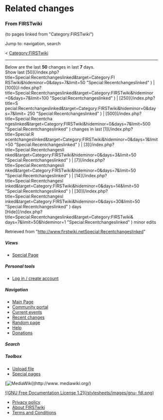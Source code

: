 # Related changes

### From FIRSTwiki

(to pages linked from "Category:FIRSTwiki")

Jump to: navigation, search

&lt; [Category:FIRSTwiki](/index.php?title=Category:FIRSTwiki&redirect=no
"Category:FIRSTwiki" )  

* * *

Below are the last **50** changes in last **7** days.  
Show last [50](/index.php?title=Special:Recentchangeslinked&target=Category:FI
RSTwiki&hideminor=0&days=7&limit=50 "Special:Recentchangeslinked" ) | [100](/i
ndex.php?title=Special:Recentchangeslinked&target=Category:FIRSTwiki&hideminor
=0&days=7&limit=100 "Special:Recentchangeslinked" ) | [250](/index.php?title=S
pecial:Recentchangeslinked&target=Category:FIRSTwiki&hideminor=0&days=7&limit=
250 "Special:Recentchangeslinked" ) | [500](/index.php?title=Special:Recentcha
ngeslinked&target=Category:FIRSTwiki&hideminor=0&days=7&limit=500
"Special:Recentchangeslinked" ) changes in last [1](/index.php?title=Special:R
ecentchangeslinked&target=Category:FIRSTwiki&hideminor=0&days=1&limit=50
"Special:Recentchangeslinked" ) | [3](/index.php?title=Special:Recentchangesli
nked&target=Category:FIRSTwiki&hideminor=0&days=3&limit=50
"Special:Recentchangeslinked" ) | [7](/index.php?title=Special:Recentchangesli
nked&target=Category:FIRSTwiki&hideminor=0&days=7&limit=50
"Special:Recentchangeslinked" ) | [14](/index.php?title=Special:Recentchangesl
inked&target=Category:FIRSTwiki&hideminor=0&days=14&limit=50
"Special:Recentchangeslinked" ) | [30](/index.php?title=Special:Recentchangesl
inked&target=Category:FIRSTwiki&hideminor=0&days=30&limit=50
"Special:Recentchangeslinked" ) days  
[Hide](/index.php?title=Special:Recentchangeslinked&target=Category:FIRSTwiki&
days=7&limit=50&hideminor=1 "Special:Recentchangeslinked" ) minor edits

Retrieved from
"<http://www.firstwiki.netSpecial:Recentchangeslinked>"

##### Views

  * [Special Page](Special:Recentchangeslinked/Category:FIRSTwiki)

##### Personal tools

  * [Log in / create account](/index.php?title=Special:Userlogin&returnto=Special:Recentchangeslinked)

[](Main_Page "Main Page" )

##### Navigation

  * [Main Page](Main_Page)
  * [Community portal](FIRSTwiki:Community_portal)
  * [Current events](Current_events)
  * [Recent changes](Special:Recentchanges)
  * [Random page](Special:Random)
  * [Help](Help:Contents)
  * [Donations](FIRSTwiki:Site_support)

##### Search



##### Toolbox

  * [Upload file](Special:Upload)
  * [Special pages](Special:Specialpages)

[![MediaWiki](/skins/common/images/poweredby_mediawiki_88x31.png)](http://www.
mediawiki.org/)

[![GNU Free Documentation License 1.2](/stylesheets/images/gnu-
fdl.png)](http://www.gnu.org/copyleft/fdl.html)

  * [Privacy policy](FIRSTwiki:Privacy_policy "FIRSTwiki:Privacy policy" )
  * [About FIRSTwiki](FIRSTwiki:About "FIRSTwiki:About" )
  * [Terms and Conditions](FIRSTwiki:Terms_and_conditions "FIRSTwiki:Terms and conditions" )

